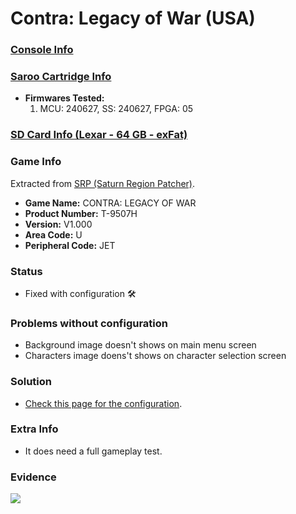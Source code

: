 # Contra: Legacy of War (USA)

### [Console Info](../../../../../Info/Consoles/VA13/README.md)

### [Saroo Cartridge Info](../../../../../Info/Cartridges/RetroGameParadiseStore/1.32F/README.md)

- <b>Firmwares Tested:</b>
  1. MCU: 240627, SS: 240627, FPGA: 05

### [SD Card Info (Lexar - 64 GB - exFat)](../../../../../Info/SdCards/Lexar/64GB/exfat/README.md)

### Game Info

Extracted from [SRP (Saturn Region Patcher)](https://segaxtreme.net/resources/saturn-region-patcher.81/download).

- <b>Game Name:</b> CONTRA: LEGACY OF WAR
- <b>Product Number:</b> T-9507H
- <b>Version:</b> V1.000
- <b>Area Code:</b> U
- <b>Peripheral Code:</b> JET

### Status

- Fixed with configuration :hammer_and_wrench:

### Problems without configuration

- Background image doesn't shows on main menu screen
- Characters image doens't shows on character selection screen

### Solution

- [Check this page for the configuration](https://github.com/williamdsw/saroo-configuration-list/blob/master/Regions/Retails/USA/T-9507H/README.md).

### Extra Info

- It does need a full gameplay test.

### Evidence

[![](https://img.youtube.com/vi/PzwIb63JnI4/0.jpg)](https://www.youtube.com/watch?v=PzwIb63JnI4)
